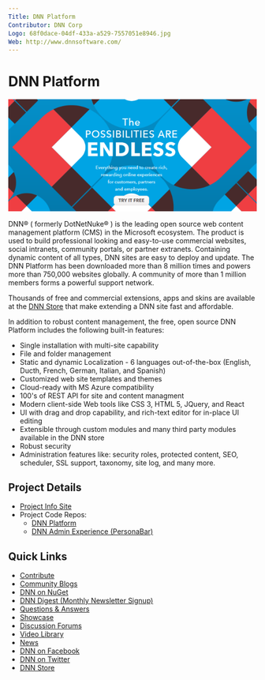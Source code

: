 ```yaml
---
Title: DNN Platform
Contributor: DNN Corp
Logo: 68f0dace-04df-433a-a529-7557051e8946.jpg
Web: http://www.dnnsoftware.com/
---
```

# DNN Platform

![DNN Platform At A Glance](https://github.com/dnnsoftware/Dnn.Platform/raw/development/dnnplatform.png)

DNN® ( formerly DotNetNuke® ) is the leading open source web content management platform (CMS) in the Microsoft ecosystem. The product is used to build professional looking and easy-to-use commercial websites, social intranets, community portals, or partner extranets. Containing dynamic content of all types, DNN sites are easy to deploy and update. The DNN Platform has been downloaded more than 8 million times and powers more than 750,000 websites globally. A community of more than 1 million members forms a powerful support network. 

Thousands of free and commercial extensions, apps and skins are available at the [DNN Store](https://store.dnnsoftware.com/) that make extending a DNN site fast and affordable.

In addition to robust content management, the free, open source DNN Platform includes the following built-in features:

* Single installation with multi-site capability
* File and folder management
* Static and dynamic Localization - 6 languages out-of-the-box (English, Ducth, French, German, Italian, and Spanish)
* Customized web site templates and themes
* Cloud-ready with MS Azure compatibility
* 100's of REST API for site and content managment
* Modern client-side Web tools like CSS 3, HTML 5, JQuery, and React
* UI with drag and drop capability, and rich-text editor for in-place UI editing
* Extensible through custom modules and many third party modules available in the DNN store
* Robust security
* Administration features like: security roles, protected content, SEO, scheduler, SSL support, taxonomy, site log, and many more.

## Project Details

* [Project Info Site](https://www.dnnsoftware.com/community)
* Project Code Repos:
  * [DNN Platform](https://github.com/dnnsoftware/Dnn.Platform)
  * [DNN Admin Experience (PersonaBar)](https://github.com/dnnsoftware/Dnn.AdminExperience.Library)

## Quick Links

* [Contribute](https://github.com/dnnsoftware/Dnn.Platform/blob/development/CONTRIBUTING.md)
* [Community Blogs](https://www.dnnsoftware.com/community-blog)
* [DNN on NuGet](https://www.nuget.org/profiles/dotnetnuke)
* [DNN Digest (Monthly Newsletter Signup)](https://www.dnnsoftware.com/community/participate/subscribe-to-dnn-digest)
* [Questions & Answers](http://answers.dnnsoftware.com/)
* [Showcase](https://www.dnnsoftware.com/community/participate/community-showcase)
* [Discussion Forums](http://forums.dnnsoftware.com/)
* [Video Library](https://www.dnnsoftware.com/videos)
* [News](https://www.dnnsoftware.com/About/In-The-News/Press-Releases)
* [DNN on Facebook](https://www.facebook.com/DNNsoftware)
* [DNN on Twitter](https://www.Twitter.com/DNN)
* [DNN Store](https://store.dnnsoftware.com/)
